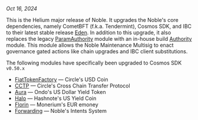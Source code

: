 *Oct 16, 2024*

This is the Helium major release of Noble. It upgrades the Noble's core
dependencies, namely CometBFT (f.k.a. Tendermint), Cosmos SDK, and IBC to their
latest stable release [Eden]. In addition to this upgrade, it also replaces the
legacy [ParamAuthority] module with an in-house build [Authority] module. This
module allows the Noble Maintenance Multisig to enact governance gated actions
like chain upgrades and IBC client substitutions.

The following modules have specifically been upgraded to Cosmos SDK `v0.50.x`

- [FiatTokenFactory] — Circle's USD Coin
- [CCTP] — Circle's Cross Chain Transfer Protocol
- [Aura] — Ondo's US Dollar Yield Token
- [Halo] — Hashnote's US Yield Coin
- [Florin] — Monerium's EUR emoney
- [Forwarding] — Noble's Intents System

[aura]: https://github.com/ondoprotocol/usdy-noble
[authority]: https://github.com/noble-assets/authority
[cctp]: https://github.com/circlefin/noble-cctp
[eden]: https://medium.com/the-interchain-foundation/elevating-the-cosmos-sdk-eden-v0-50-20a554e16e43
[florin]: https://github.com/monerium/module-noble
[forwarding]: https://github.com/noble-assets/forwarding
[halo]: https://github.com/noble-assets/halo
[fiattokenfactory]: https://github.com/circlefin/noble-fiattokenfactory
[paramauthority]: https://github.com/strangelove-ventures/paramauthority
